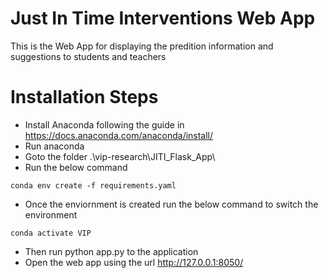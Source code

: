 # Just In Time Interventions Web App

This is the Web App for displaying the predition information and suggestions to students and teachers

# Installation Steps
* Install Anaconda following the guide in https://docs.anaconda.com/anaconda/install/
* Run anaconda
* Goto the folder .\vip-research\JITI_Flask_App\
* Run the below command
```
conda env create -f requirements.yaml
```
* Once the enviornment is created run the below command to switch the environment 
```
conda activate VIP
```
* Then run python app.py to the application
* Open the web app using the url http://127.0.0.1:8050/
